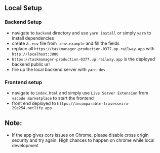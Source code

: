 ## Local Setup

### Backend Setup

- navigate to `backend` directory and use `yarn install` or simply `yarn` to install dependencies
- create a `.env` file from `.env.example` and fill the fields
- replace all `https://taskmanager-production-0377.up.railway.app` with `http://localhost:3000`
- `https://taskmanager-production-0377.up.railway.app` is the deployed backend public url
- fire up the local backend server with `yarn dev`

### Frontend setup

- navigate to `index.html` and simply use `Live Server Extension` from `vscode marketplace` to start the frontend
- front end deployed to `https://incomparable-travesseiro-29e254.netlify.app`

## Note:

- If the app gives cors issues on Chrome, please disable cross origin security and try again. High chances to happen on chrome while local development
